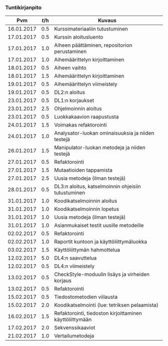 ### Tuntikirjanpito
Pvm | *t*/h | Kuvaus
--------------- | ----- | ------
16.01.2017 | 0.5 | Kurssimateriaaliin tutustuminen
17.01.2017 | 0.5 | Kurssin aloitusluento
17.01.2017 | 1.0 | Aiheen päättäminen, repositorion perustaminen
17.01.2017 | 1.0 | Aihemäärittelyn kirjoittaminen
18.01.2017 | 0.5 | Aiheen vaihto
18.01.2017 | 1.5 | Aihemäärittelyn kirjoittaminen
19.01.2017 | 0.5 | Aihemäärittelyn viimeistely
19.01.2017 | 0.5 | DL2:n aloitus
23.01.2017 | 0.5 | DL1:n korjaukset
23.01.2017 | 2.5 | Ohjelmoinnin aloitus
23.01.2017 | 0.5 | Luokkakaavion raapustusta
24.01.2017 | 1.5 | Voimakas refaktorointi
24.01.2017 | 1.0 | Analysator-luokan ominaisuuksia ja niiden testejä
26.01.2017 | 1.5 | Manipulator-luokan metodeja ja niiden testejä
27.01.2017 | 0.5 | Refaktorointi
27.01.2017 | 1.5 | Mutaatioiden tappamista
27.01.2017 | 2.5 | Uusia metodeja (ilman testejä)
28.01.2017 | 0.5 | DL3:n aloitus, katselmoinnin ohjeisiin tutustuminen
31.01.2017 | 1.0 | Koodikatselmoinnin aloitus
31.01.2017 | 1.0 | Koodikatselmoinnin lopetus
31.01.2017 | 1.0 | Uusia metodeja (ilman testejä)
31.01.2017 | 1.0 | Asianmukaiset testit uusille metodeille
02.02.2017 | 0.5 | Refaktorointi
02.02.2017 | 1.0 | Raportit kuntoon ja käyttöliittymäluokka
03.02.2017 | 1.5 | Käyttöliittymän hahmottelua
12.02.2017 | 5.0 | DL4:n saavuttelua
12.02.2017 | 0.5 | DL4:n viimeistely
13.02.2017 | 0.5 | CheckStyle-moduulin lisäys ja virheiden korjaus
13.02.2017 | 0.5 | Refaktorointi
15.02.2017 | 0.5 | Tiedostometodien viilausta
15.02.2017 | 2.0 | Koodikatselmointi (lue: tetriksen pelaamista)
16.02.2017 | 1.5 | Refaktorointi, tiedoston kirjoittaminen käyttöliittymään
17.02.2017 | 2.0 | Sekvenssikaaviot
21.02.2017 | 1.0 | Vertailumetodeja
